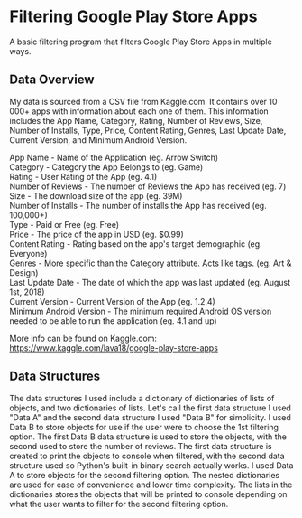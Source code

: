 # Filtering Google Play Store Apps

A basic filtering program that filters Google Play Store Apps in multiple ways.

## Data Overview

My data is sourced from a CSV file from Kaggle.com. It contains over 10 000+ apps with information about each one of them. This information includes the App Name, Category, Rating, Number of Reviews, Size, Number of Installs, Type, Price, Content Rating, Genres, Last Update Date, Current Version, and Minimum Android Version.

App Name - Name of the Application (eg. Arrow Switch)  
Category - Category the App Belongs to (eg. Game)  
Rating - User Rating of the App (eg. 4.1)  
Number of Reviews - The number of Reviews the App has received (eg. 7)  
Size - The download size of the app (eg. 39M)  
Number of Installs - The number of installs the App has received (eg. 100,000+)  
Type - Paid or Free (eg. Free)  
Price - The price of the app in USD (eg. $0.99)  
Content Rating - Rating based on the app's target demographic (eg. Everyone)  
Genres - More specific than the Category attribute. Acts like tags. (eg. Art & Design)  
Last Update Date - The date of which the app was last updated (eg. August 1st, 2018)  
Current Version - Current Version of the App (eg. 1.2.4)  
Minimum Android Version - The minimum required Android OS version needed to be able to run the application (eg. 4.1 and up)  

More info can be found on Kaggle.com: https://www.kaggle.com/lava18/google-play-store-apps

## Data Structures

The data structures I used include a dictionary of dictionaries of lists of objects, and two dictionaries of lists. Let's call the first data structure I used "Data A" and the second data structure I used "Data B" for simplicity. I used Data B to store objects for use if the user were to choose the 1st filtering option. The first Data B data structure is used to store the objects, with the second used to store the number of reviews. The first data structure is created to print the objects to console when filtered, with the second data structure used so Python's built-in binary search actually works. I used Data A to store objects for the second filtering option. The nested dictionaries are used for ease of convenience and lower time complexity. The lists in the dictionaries stores the objects that will be printed to console depending on what the user wants to filter for the second filtering option.
